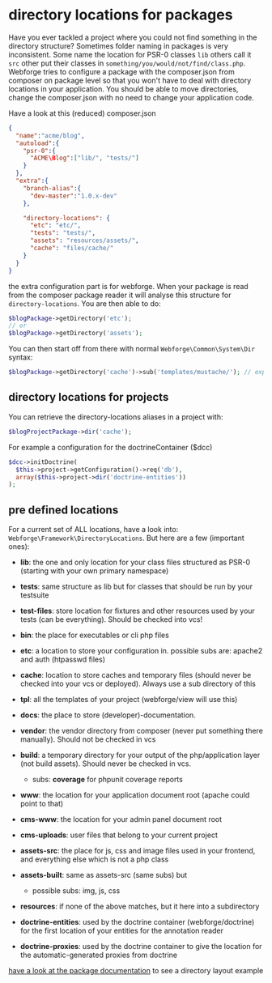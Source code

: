 # directory locations for packages

Have you ever tackled a project where you could not find something in the directory structure? Sometimes folder naming in packages is very inconsistent. Some name the location for PSR-0 classes `lib` others call it `src` other put their classes in `something/you/would/not/find/class.php`.  
Webforge tries to configure a package with the composer.json from composer on package level so that you won't have to deal with directory locations in your application. You should be able to move directories, change the composer.json with no need to change your application code.

Have a look at this (reduced) composer.json

```json
{
  "name":"acme/blog",
  "autoload":{
    "psr-0":{
      "ACME\Blog":["lib/", "tests/"]
    }
  },
  "extra":{
    "branch-alias":{
      "dev-master":"1.0.x-dev"
    },

    "directory-locations": {
      "etc": "etc/",
      "tests": "tests/",
      "assets": "resources/assets/",
      "cache": "files/cache/"
    }
  }
}
```

the extra configuration part is for webforge. When your package is read from the composer package reader it will analyse this structure for `directory-locations`. You are then able to do:
```php
$blogPackage->getDirectory('etc');
// or
$blogPackage->getDirectory('assets');
```

You can then start off from there with normal `Webforge\Common\System\Dir` syntax:
```php
$blogPackage->getDirectory('cache')->sub('templates/mustache/'); // expanded to: $package->getRootDirectory()->sub('files/cache/')->sub('templates/mustache')
```

## directory locations for projects

You can retrieve the directory-locations aliases in a project with:
```php
$blogProjectPackage->dir('cache');
```

For example a configuration for the doctrineContainer ($dcc)
```php
$dcc->initDoctrine(
  $this->project->getConfiguration()->req('db'),
  array($this->project->dir('doctrine-entities'))
);
```

## pre defined locations

For a current set of ALL locations, have a look into: `Webforge\Framework\DirectoryLocations`. But here are a few (important ones):

  - **lib**: the one and only location for your class files structured as PSR-0 (starting with your own primary namespace)
  - **tests**: same structure as lib but for classes that should be run by your testsuite
  - **test-files**: store location for fixtures and other resources used by your tests (can be everything). Should be checked into vcs!
  - **bin**: the place for executables or cli php files
  - **etc**: a location to store your configuration in. possible subs are: apache2 and auth (htpasswd files)
  - **cache**: location to store caches and temporary files (should never be checked into your vcs or deployed). Always use a sub directory of this
  - **tpl**: all the templates of your project (webforge/view will use this)
  - **docs**: the place to store (developer)-documentation.
  - **vendor**: the vendor directory from composer (never put something there manually). Should not be checked in vcs
  - **build**: a temporary directory for your output of the php/application layer (not build assets). Should never be checked in vcs.
    - subs: **coverage** for phpunit coverage reports

  - **www**: the location for your application document root (apache could point to that)
  - **cms-www**: the location for your admin panel document root
  - **cms-uploads**: user files that belong to your current project

  - **assets-src**: the place for js, css and image files used in your frontend, and everything else which is not a  php class
  - **assets-built**: same as assets-src (same subs) but
    - possible subs: img, js, css

  - **resources**: if none of the above matches, but it here into a subdirectory

  - **doctrine-entities**: used by the doctrine container (webforge/doctrine) for the first location of your entities for the annotation reader
  - **doctrine-proxies**: used by the doctrine container to give the location for the automatic-generated proxies from doctrine

[have a look at the package documentation](package.md) to see a directory layout example
